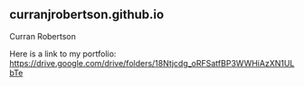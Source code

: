 ## curranjrobertson.github.io

Curran Robertson

Here is a link to my portfolio: https://drive.google.com/drive/folders/18Ntjcdg_oRFSatfBP3WWHiAzXN1ULbTe
